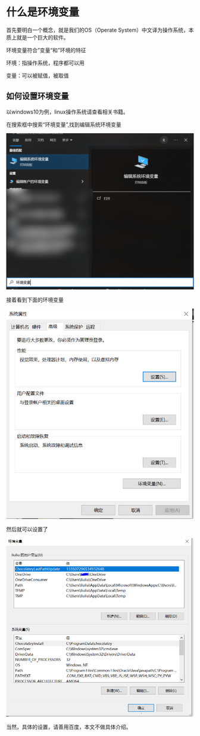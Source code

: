 # 什么是环境变量

首先要明白一个概念，就是我们的OS（Operate System）中文译为操作系统，本质上就是一个巨大的软件。

环境变量符合”变量“和”环境的特征

环境：指操作系统，程序都可以用

变量：可以被赋值，被取值

## 如何设置环境变量

以windows10为例，linux操作系统请查看相关书籍。

在搜索框中搜索“环境变量”,找到编辑系统环境变量

![环境变量](./img/env.PNG)

接着看到下面的环境变量

![环境变量2](./img/env2.PNG)


然后就可以设置了

![环境变量3](./img/env3.PNG)

当然，具体的设置，请善用百度，本文不做具体介绍。

